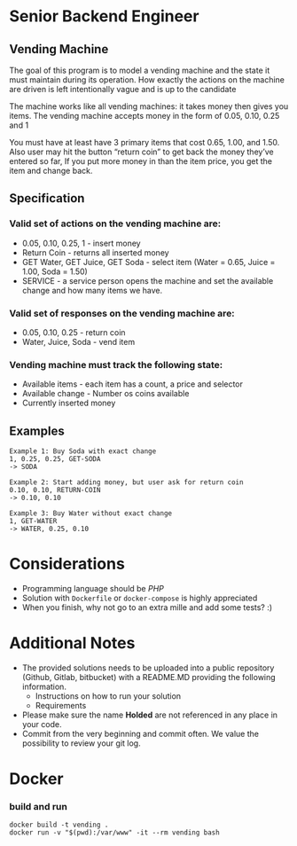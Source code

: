 # Senior Backend Engineer
## Vending Machine

The goal of this program is to model a vending machine and the state it must maintain during its operation. How exactly the actions on the machine are driven is left intentionally vague and is up to the candidate

The machine works like all vending machines: it takes money then gives you items. The vending machine accepts money in the form of 0.05, 0.10, 0.25 and 1

You must have at least have 3 primary items that cost 0.65, 1.00, and 1.50. Also user may hit the button “return coin” to get back the money they’ve entered so far, If you put more money in than the item price, you get the item and change back.

## Specification

### Valid set of actions on the vending machine are:

* 0.05, 0.10, 0.25, 1 - insert money
* Return Coin - returns all inserted money
* GET Water, GET Juice, GET Soda - select item (Water = 0.65, Juice = 1.00, Soda = 1.50)
* SERVICE - a service person opens the machine and set the available change and how many items we have.

### Valid set of responses on the vending machine are:

* 0.05, 0.10, 0.25 - return coin
* Water,  Juice, Soda - vend item

### Vending machine must track the following state:

* Available items - each item has a count, a price and selector
* Available change - Number os coins available
* Currently inserted money

## Examples
```
Example 1: Buy Soda with exact change
1, 0.25, 0.25, GET-SODA
-> SODA

Example 2: Start adding money, but user ask for return coin
0.10, 0.10, RETURN-COIN
-> 0.10, 0.10

Example 3: Buy Water without exact change
1, GET-WATER
-> WATER, 0.25, 0.10
```

# Considerations
* Programming language should be *PHP*
* Solution with `Dockerfile` or `docker-compose` is highly appreciated
* When you finish,  why not go to an extra mille and add some tests? :)

# Additional Notes
* The provided solutions needs to be uploaded into a public repository (Github, Gitlab, bitbucket) with a README.MD providing the following information.
    * Instructions on how to run your solution
    * Requirements
* Please make sure the name **Holded** are not referenced in any place in your code.
* Commit from the very beginning and commit often. We value the possibility to review your git log.

# Docker
### build and run

    docker build -t vending .
    docker run -v "$(pwd):/var/www" -it --rm vending bash



